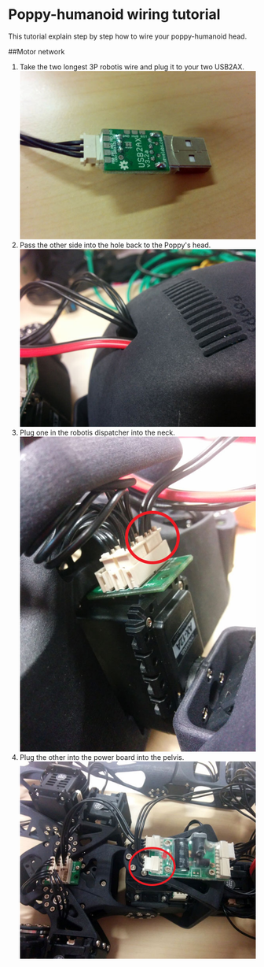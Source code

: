 # Poppy-humanoid wiring tutorial

This tutorial explain step by step how to wire your poppy-humanoid head.

##Motor network
1) Take the two longest 3P robotis wire and plug it to your two USB2AX.  
![](img/usb2ax.jpg)  
2) Pass the other side into the hole back to the Poppy's head.  
![](img/head_wire_hole.jpg)  
3) Plug one in the robotis dispatcher into the neck.  
![](img/neck_bus_connection.jpg)  
4) Plug the other into the power board into the pelvis.  
![](img/back_connection.jpg)  

